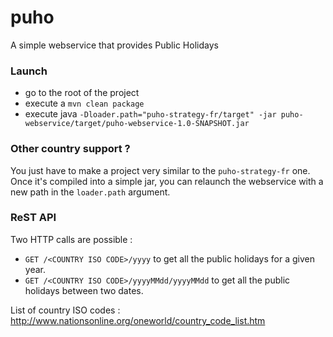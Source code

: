 # puho
A simple webservice that provides Public Holidays

### Launch
- go to the root of the project
- execute a `mvn clean package`
- execute java `-Dloader.path="puho-strategy-fr/target" -jar puho-webservice/target/puho-webservice-1.0-SNAPSHOT.jar`

### Other country support ?
You just have to make a project very similar to the `puho-strategy-fr` one. Once it's compiled into a simple jar, you can relaunch the webservice with a new path in the `loader.path` argument.

### ReST API
Two HTTP calls are possible :
- `GET /<COUNTRY ISO CODE>/yyyy` to get all the public holidays for a given year.
- `GET /<COUNTRY ISO CODE>/yyyyMMdd/yyyyMMdd` to get all the public holidays between two dates.

List of country ISO codes : http://www.nationsonline.org/oneworld/country_code_list.htm